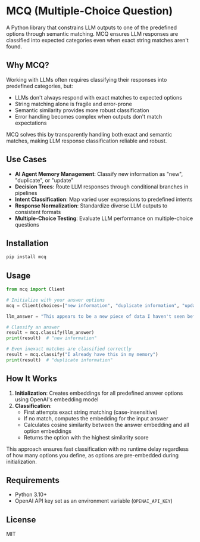# MCQ (Multiple-Choice Question)

A Python library that constrains LLM outputs to one of the predefined options through semantic matching. MCQ ensures LLM responses are classified into expected categories even when exact string matches aren't found.

## Why MCQ?

Working with LLMs often requires classifying their responses into predefined categories, but:

- LLMs don't always respond with exact matches to expected options
- String matching alone is fragile and error-prone
- Semantic similarity provides more robust classification
- Error handling becomes complex when outputs don't match expectations

MCQ solves this by transparently handling both exact and semantic matches, making LLM response classification reliable and robust.

## Use Cases

- **AI Agent Memory Management**: Classify new information as "new", "duplicate", or "update"
- **Decision Trees**: Route LLM responses through conditional branches in pipelines
- **Intent Classification**: Map varied user expressions to predefined intents
- **Response Normalization**: Standardize diverse LLM outputs to consistent formats
- **Multiple-Choice Testing**: Evaluate LLM performance on multiple-choice questions

## Installation

```bash
pip install mcq
```

## Usage

```python
from mcq import Client

# Initialize with your answer options
mcq = Client(choices=["new information", "duplicate information", "updated information"])

llm_answer = "This appears to be a new piece of data I haven't seen before"

# Classify an answer
result = mcq.classify(llm_answer)
print(result)  # "new information"

# Even inexact matches are classified correctly
result = mcq.classify("I already have this in my memory")
print(result)  # "duplicate information"
```

## How It Works

1. **Initialization**: Creates embeddings for all predefined answer options using OpenAI's embedding model
2. **Classification**:
   - First attempts exact string matching (case-insensitive)
   - If no match, computes the embedding for the input answer
   - Calculates cosine similarity between the answer embedding and all option embeddings
   - Returns the option with the highest similarity score

This approach ensures fast classification with no runtime delay regardless of how many options you define, as options are pre-embedded during initialization.

## Requirements

- Python 3.10+
- OpenAI API key set as an environment variable (`OPENAI_API_KEY`)

## License

MIT
